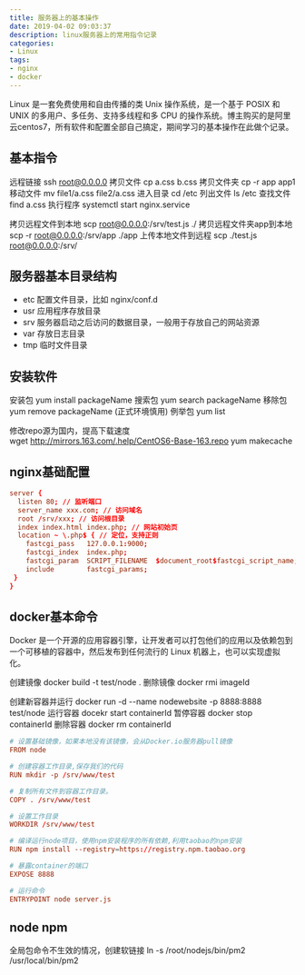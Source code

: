 ```yaml
---
title: 服务器上的基本操作 
date: 2019-04-02 09:03:37
description: linux服务器上的常用指令记录
categories:
- Linux
tags:
- nginx
- docker
---
```


Linux 是一套免费使用和自由传播的类 Unix 操作系统，是一个基于 POSIX 和 UNIX 的多用户、多任务、支持多线程和多 CPU 的操作系统。博主购买的是阿里云centos7，所有软件和配置全部自己搞定，期间学习的基本操作在此做个记录。

## 基本指令

远程链接 ssh root@0.0.0.0
拷贝文件 cp a.css b.css
拷贝文件夹 cp -r app app1
移动文件 mv file1/a.css file2/a.css
进入目录 cd /etc
列出文件 ls /etc
查找文件 find a.css
执行程序 systemctl start nginx.service

拷贝远程文件到本地 scp root@0.0.0.0:/srv/test.js ./
拷贝远程文件夹app到本地 scp -r root@0.0.0.0:/srv/app ./app
上传本地文件到远程 scp ./test.js root@0.0.0.0:/srv/

## 服务器基本目录结构

- etc 配置文件目录，比如 nginx/conf.d
- usr 应用程序存放目录
- srv 服务器启动之后访问的数据目录，一般用于存放自己的网站资源
- var 存放日志目录
- tmp 临时文件目录

## 安装软件

安装包 yum install packageName
搜索包 yum search packageName
移除包 yum remove packageName (正式环境慎用)
例举包 yum list

修改repo源为国内，提高下载速度
wget http://mirrors.163.com/.help/CentOS6-Base-163.repo
yum makecache

## nginx基础配置

```conf
server {
  listen 80; // 监听端口
  server_name xxx.com; // 访问域名
  root /srv/xxx; // 访问根目录
  index index.html index.php; // 网站初始页
  location ~ \.php$ { // 定位，支持正则
    fastcgi_pass   127.0.0.1:9000;
    fastcgi_index  index.php;
    fastcgi_param  SCRIPT_FILENAME  $document_root$fastcgi_script_name;
    include        fastcgi_params;
 }
}
```

## docker基本命令

Docker 是一个开源的应用容器引擎，让开发者可以打包他们的应用以及依赖包到一个可移植的容器中，然后发布到任何流行的 Linux 机器上，也可以实现虚拟化。

创建镜像 docker build -t test/node .
删除镜像 docker rmi imageId

创建新容器并运行 docker run -d --name nodewebsite -p 8888:8888 test/node
运行容器 docekr start containerId
暂停容器 docker stop containerId
删除容器 docker rm containerId

```conf
# 设置基础镜像，如果本地没有该镜像，会从Docker.io服务器pull镜像
FROM node

# 创建容器工作目录,保存我们的代码
RUN mkdir -p /srv/www/test

# 复制所有文件到容器工作目录。
COPY . /srv/www/test

# 设置工作目录
WORKDIR /srv/www/test

# 编译运行node项目，使用npm安装程序的所有依赖,利用taobao的npm安装
RUN npm install --registry=https://registry.npm.taobao.org

# 暴露container的端口
EXPOSE 8888

# 运行命令
ENTRYPOINT node server.js
```

## node npm

全局包命令不生效的情况，创建软链接
ln -s /root/nodejs/bin/pm2 /usr/local/bin/pm2